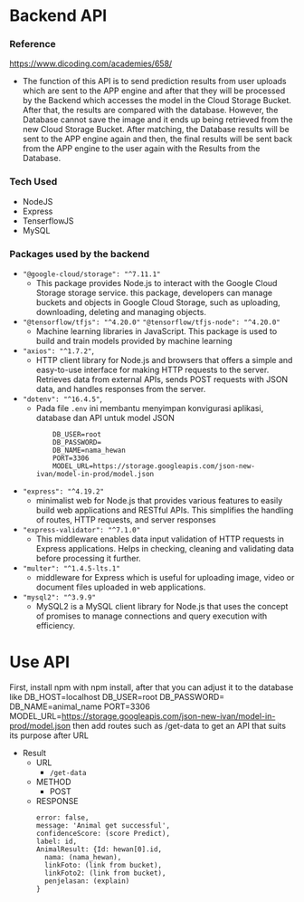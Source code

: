 # Backend API
### Reference
https://www.dicoding.com/academies/658/
- The function of this API is to send prediction results from user uploads which are sent to the APP engine and after that they will be processed by the Backend which accesses the model in the Cloud Storage Bucket. After that, the results are compared with the database. However, the Database cannot save the image and it ends up being retrieved from the new Cloud Storage Bucket. After matching, the Database results will be sent to the APP engine again and then, the final results will be sent back from the APP engine to the user again with the Results from the Database.

### Tech Used
- NodeJS
- Express
- TenserflowJS
- MySQL

### Packages used by the backend
- `"@google-cloud/storage": "^7.11.1"`
  - This package provides Node.js to interact with the Google Cloud Storage storage service. this package, developers can manage buckets and objects in Google Cloud Storage, such as uploading, downloading, deleting and managing objects.
- `"@tensorflow/tfjs": "^4.20.0"` `"@tensorflow/tfjs-node": "^4.20.0"`
  - Machine learning libraries in JavaScript. This package is used to build and train models provided by machine learning
- `"axios": "^1.7.2"`,
  - HTTP client library for Node.js and browsers that offers a simple and easy-to-use interface for making HTTP requests to the server. Retrieves data from external APIs, sends POST requests with JSON data, and handles responses from the server. 
- `"dotenv": "^16.4.5"`,
  - Pada file `.env` ini membantu menyimpan konvigurasi aplikasi, database dan API untuk model JSON
    ```DB_HOST=localhost
        DB_USER=root
        DB_PASSWORD=
        DB_NAME=nama_hewan
        PORT=3306
        MODEL_URL=https://storage.googleapis.com/json-new-ivan/model-in-prod/model.json
- `"express": "^4.19.2"`
  - minimalist web for Node.js that provides various features to easily build web applications and RESTful APIs. This simplifies the handling of routes, HTTP requests, and server responses
- `"express-validator": "^7.1.0"`
  - This middleware enables data input validation of HTTP requests in Express applications. Helps in checking, cleaning and validating data before processing it further.
- `"multer": "^1.4.5-lts.1"`
  - middleware for Express which is useful for uploading image, video or document files uploaded in web applications.
- `"mysql2": "^3.9.9"`
  -   MySQL2 is a MySQL client library for Node.js that uses the concept of promises to manage connections and query execution with efficiency.
 
# Use API
First, install npm with npm install, after that you can adjust it to the database like DB_HOST=localhost
 DB_USER=root
 DB_PASSWORD=
 DB_NAME=animal_name
 PORT=3306
 MODEL_URL=https://storage.googleapis.com/json-new-ivan/model-in-prod/model.json
  then add routes such as /get-data to get an API that suits its purpose after URL

- Result
  - URL
      - `/get-data`
  - METHOD
      - POST
  - RESPONSE
      ```{
      error: false,
      message: 'Animal get successful',
      confidenceScore: (score Predict),
      label: id,
      AnimalResult: {Id: hewan[0].id,
        nama: (nama_hewan),
        linkFoto: (link from bucket),
        linkFoto2: (link from bucket),
        penjelasan: (explain)
     } 
